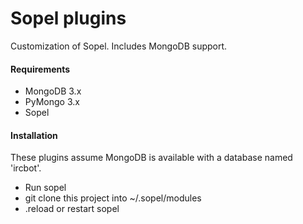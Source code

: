 Sopel plugins
=============
Customization of Sopel.  Includes MongoDB support.

#### Requirements ####
* MongoDB 3.x
* PyMongo 3.x
* Sopel

#### Installation ####
These plugins assume MongoDB is available with a database named 'ircbot'.

* Run sopel
* git clone this project into ~/.sopel/modules
* .reload or restart sopel
